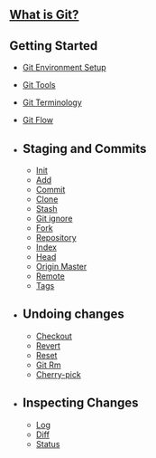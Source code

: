 
## [What is Git?](WhatGit/README.md) 
## Getting Started
 - [Git Environment Setup](GettingStarted/Environment_Setup/README.md)
 - [Git Tools](GettingStarted/Tools/README.md)
 - [Git Terminology](GettingStarted/Terminology/README.md)
 - [Git Flow](GettingStarted/Flow/README.md)

  - ## Staging and Commits
    - [Init](Staging_Commits/Init/README.md)
    - [Add](Staging_Commits/Add/README.md)
    - [Commit](Staging_Commits/Commit/README.md)
    - [Clone](Staging_Commits/Clone/README.md)
    - [Stash](Staging_Commits/Stash/README.md)
    - [Git ignore](Staging_Commits/Ignore/README.md)
    - [Fork](Staging_Commits/Fork/README.md)
    - [Repository](Staging_Commits/Repository/README.md)
    - [Index](Staging_Commits/Index/README.md)
    - [Head](Staging_Commits/Head/README.md)
    - [Origin Master](Staging_Commits/Origin_Master/README.md)
    - [Remote](Staging_Commits/Remote/README.md)
    - [Tags](Staging_Commits/Tags/README.md)

  - ## Undoing changes
    - [Checkout](Undoing/Checkout/README.md)
    - [Revert](Undoing/Revert/README.md)
    - [Reset](Undoing/Reset/README.md)
    - [Git Rm](Undoing/RM/README.md)
    - [Cherry-pick](Undoing/Cherry_Pick/README.md)

  - ## Inspecting Changes
    - [Log](Inspecting_Changes/Log/README.md)
    - [Diff](Inspecting_Changes/Diff/README.md)
    - [Status](Inspecting_Changes/Status/README.md)
